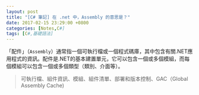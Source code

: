 ```yaml
---
layout: post
title: "[C# 筆記] 在 .net 中，Assembly 的意思是？"
date: 2017-02-15 23:29:00 +0800
categories: [Notes,C#]
tags: [C#,基礎語法]
---
```


「配件」（`Assembly`）通常指一個可執行檔或一個程式碼庫，其中包含有關.NET應用程式的資訊。配件是.NET的基本建置單元，它可以包含一個或多個模組，而每個模組可以包含一個或多個類型（類別、介面等）。

> 可執行檔、組件資訊、模組、組件清單、部署和版本控制、GAC（Global Assembly Cache)